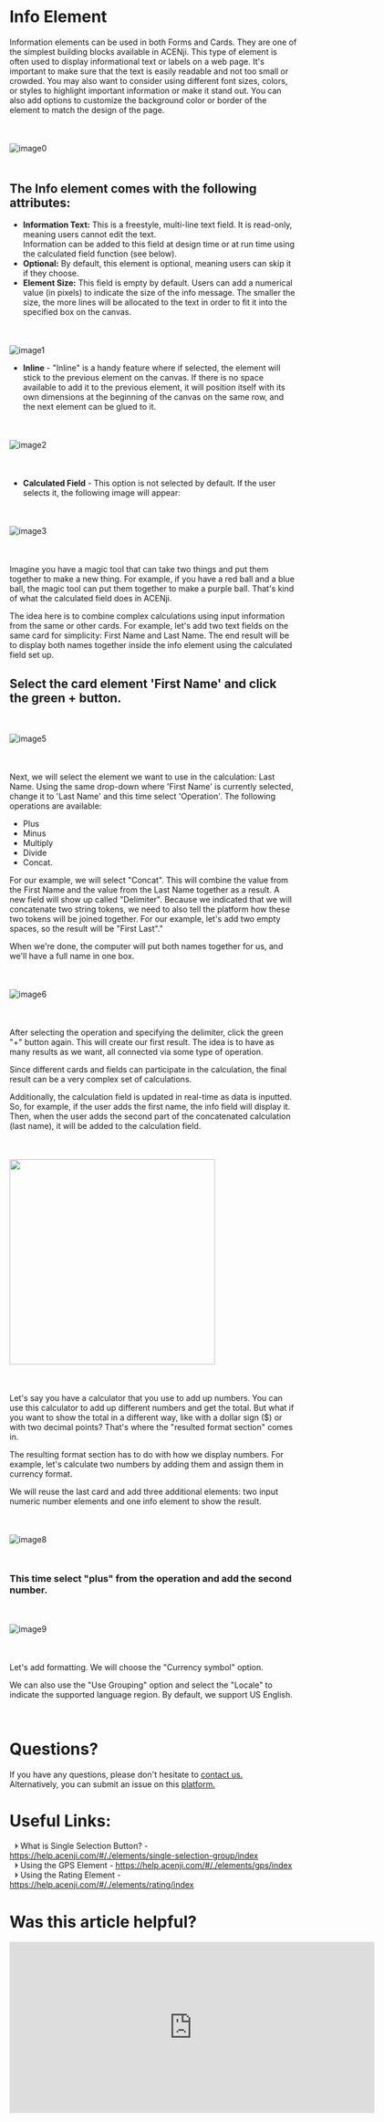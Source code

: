 # Info Element

Information elements can be used in both Forms and Cards. They are one of the simplest building blocks available in ACENji. This type of element is often used to display informational text or labels on a web page. It's important to make sure that the text is easily readable and not too small or crowded. You may also want to consider using different font sizes, colors, or styles to highlight important information or make it stand out. You can also add options to customize the background color or border of the element to match the design of the page.
   <p style="margin-top:50px;"></p>


![image0](../../../../images/cards/elements/info-element/info-element.png)
<p style="margin-top:50px;"></p>


## The Info element comes with the following attributes:

- **Information Text:** This is a freestyle, multi-line text field. It is read-only, meaning users cannot edit the text.   
Information can be added to this field at design time or at run time using the calculated field function (see below).  
- **Optional:** By default, this element is optional, meaning users can skip it if they choose.  
- **Element Size:** This field is empty by default. Users can add a numerical value (in pixels) to indicate the size of the info message. The smaller the size, the more lines will be allocated to the text in order to fit it into the specified box on the canvas.  
<p style="margin-top:50px;"></p>


![image1](../../../../images/cards/elements/info-element/element-size.png)

- **Inline** - "Inline" is a handy feature where if selected, the element will stick to the previous element on the canvas. If there is no space available to add it to the previous element, it will position itself with its own dimensions at the beginning of the canvas on the same row, and the next element can be glued to it.
<p style="margin-top:50px;"></p>



![image2](../../../../../images/cards/elements/info-element/info-inline.png)
<p style="margin-top:50px;"></p>


- **Calculated Field** - This option is not selected by default. If the user selects it, the following image will appear: <p style="margin-top:50px;"></p>



![image3](../../../../images/cards/elements/info-element/info-calculated-empty.png)
<p style="margin-top:50px;"></p>


Imagine you have a magic tool that can take two things and put them together to make a new thing. For example, if you have a red ball and a blue ball, the magic tool can put them together to make a purple ball. That's kind of what the calculated field does in ACENji.  

The idea here is to combine complex calculations using input information from the same or other cards. For example, let's add two text fields on the same card for simplicity: First Name and Last Name. The end result will be to display both names together inside the info element using the calculated field set up.   
  
## Select the card element 'First Name' and click the green + button.
<p style="margin-top:50px;"></p>



![image5](../../../../images/cards/elements/info-element/first-name2.png)
<p style="margin-top:50px;"></p>



Next, we will select the element we want to use in the calculation: Last Name. Using the same drop-down where 'First Name' is currently selected, change it to 'Last Name' and this time select 'Operation'. The following operations are available: 
- Plus 
- Minus 
- Multiply 
- Divide 
- Concat.

For our example, we will select "Concat". This will combine the value from the First Name and the value from the Last Name together as a result. A new field will show up called "Delimiter". Because we indicated that we will concatenate two string tokens, we need to also tell the platform how these two tokens will be joined together. For our example, let's add two empty spaces, so the result will be "First Last"."

When we're done, the computer will put both names together for us, and we'll have a full name in one box.
<p style="margin-top:50px;"></p>


![image6](../../../../images/cards/elements/info-element/delimiter.png)
<p style="margin-top:50px;"></p>


After selecting the operation and specifying the delimiter, click the green "+" button again. This will create our first result. The idea is to have as many results as we want, all connected via some type of operation. 

Since different cards and fields can participate in the calculation, the final result can be a very complex set of calculations.   

Additionally, the calculation field is updated in real-time as data is inputted. So, for example, if the user adds the first name, the info field will display it.   
Then, when the user adds the second part of the concatenated calculation (last name), it will be added to the calculation field.
<p style="margin-top:50px;"></p>



<img src="./images/cards/elements/info-element/mobile-result1.jpg" alt="" width="360" >
<p style="margin-top:50px;"></p>


Let's say you have a calculator that you use to add up numbers. You can use this calculator to add up different numbers and get the total. But what if you want to show the total in a different way, like with a dollar sign ($) or with two decimal points? That's where the "resulted format section" comes in.  

The resulting format section has to do with how we display numbers. For example, let's calculate two numbers by adding them and assign them in currency format.   

We will reuse the last card and add three additional elements: two input numeric number elements and one info element to show the result.  

<p style="margin-top:50px;"></p>



![image8](../../../../images/cards/elements/info-element/numbers-adds.png)
<p style="margin-top:50px;"></p>


### This time select "plus" from the operation and add the second number.
<p style="margin-top:50px;"></p>


![image9](../../../../images/cards/elements/info-element/info-adds2.png)
<p style="margin-top:50px;"></p>


Let's add formatting. We will choose the "Currency symbol" option.  

We can also use the "Use Grouping" option and select the "Locale" to indicate the supported language region. By default, we support US English.  
  


<p style="margin-top:70px;"></p>  


# Questions? 

If you have any questions, please don't hesitate to <a href="https://www.acenji.com/contact" target="_blank" rel="noopener">contact us.</a>   
Alternatively, you can submit an issue on this <a href="https://github.com/acenji/acenji-help/issues" target="_blank" rel="noopener">platform.</a>  
<p style="margin-top:30px;"></p>


# Useful Links:

<span class="triangle"></span> What is Single Selection Button? - https://help.acenji.com/#/./elements/single-selection-group/index  
<span class="triangle"></span> Using the GPS Element - https://help.acenji.com/#/./elements/gps/index  
<span class="triangle"></span> Using the Rating Element - https://help.acenji.com/#/./elements/rating/index  

<style>
.triangle {
display: inline-block;
width: 0;
height: 0;
border-style: solid;
border-width: 5px 0 5px 5px;
border-color: transparent transparent transparent #595959;
margin-left: 10px;
}
</style>
<p style="margin-top:30px;"></p>



# Was this article helpful?

<iframe src="https://docs.google.com/forms/d/e/1FAIpQLScNFeg9O6RL_MxiXu8ywllSDkFYeB8vOQkmqoyF1ipdg0o47w/viewform?embedded=true" width="640" height="300" frameborder="0" marginheight="0" marginwidth="0">Wird geladen…</iframe>







 


 

